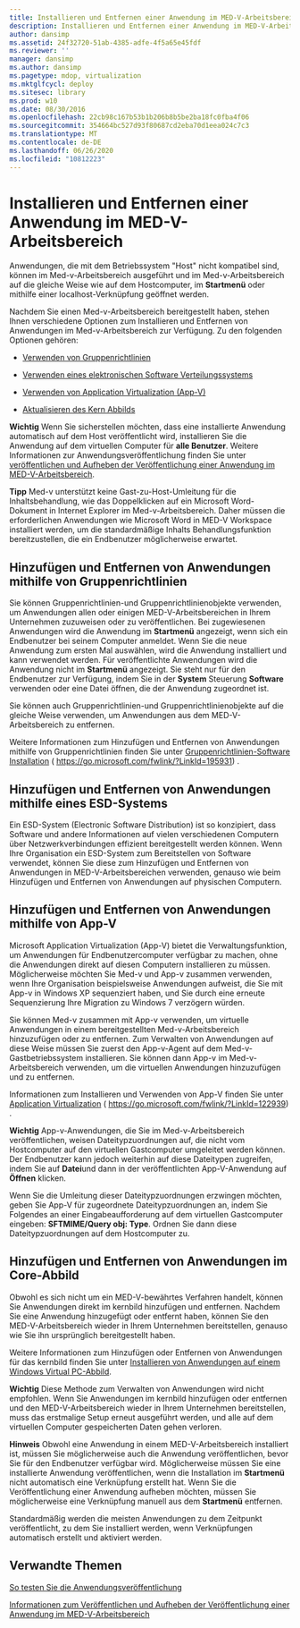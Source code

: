 ```yaml
---
title: Installieren und Entfernen einer Anwendung im MED-V-Arbeitsbereich
description: Installieren und Entfernen einer Anwendung im MED-V-Arbeitsbereich
author: dansimp
ms.assetid: 24f32720-51ab-4385-adfe-4f5a65e45fdf
ms.reviewer: ''
manager: dansimp
ms.author: dansimp
ms.pagetype: mdop, virtualization
ms.mktglfcycl: deploy
ms.sitesec: library
ms.prod: w10
ms.date: 08/30/2016
ms.openlocfilehash: 22cb98c167b53b1b206b8b5be2ba18fc0fba4f06
ms.sourcegitcommit: 354664bc527d93f80687cd2eba70d1eea024c7c3
ms.translationtype: MT
ms.contentlocale: de-DE
ms.lasthandoff: 06/26/2020
ms.locfileid: "10812223"
---
```

# Installieren und Entfernen einer Anwendung im MED-V-Arbeitsbereich


Anwendungen, die mit dem Betriebssystem "Host" nicht kompatibel sind, können im Med-v-Arbeitsbereich ausgeführt und im Med-v-Arbeitsbereich auf die gleiche Weise wie auf dem Hostcomputer, im **Startmenü** oder mithilfe einer localhost-Verknüpfung geöffnet werden.

Nachdem Sie einen Med-v-Arbeitsbereich bereitgestellt haben, stehen Ihnen verschiedene Optionen zum Installieren und Entfernen von Anwendungen im Med-v-Arbeitsbereich zur Verfügung. Zu den folgenden Optionen gehören:

-   [Verwenden von Gruppenrichtlinien](#bkmk-grouppolicy)

-   [Verwenden eines elektronischen Software Verteilungssystems](#bkmk-esd)

-   [Verwenden von Application Virtualization (App-V)](#bkmk-appv)

-   [Aktualisieren des Kern Abbilds](#bkmk-coreimage)

**Wichtig**  Wenn Sie sicherstellen möchten, dass eine installierte Anwendung automatisch auf dem Host veröffentlicht wird, installieren Sie die Anwendung auf dem virtuellen Computer für **alle Benutzer**. Weitere Informationen zur Anwendungsveröffentlichung finden Sie unter [veröffentlichen und Aufheben der Veröffentlichung einer Anwendung im MED-V-Arbeitsbereich](how-to-publish-and-unpublish-an-application-on-the-med-v-workspace.md).

 

**Tipp**  Med-v unterstützt keine Gast-zu-Host-Umleitung für die Inhaltsbehandlung, wie das Doppelklicken auf ein Microsoft Word-Dokument in Internet Explorer im Med-v-Arbeitsbereich. Daher müssen die erforderlichen Anwendungen wie Microsoft Word in MED-V Workspace installiert werden, um die standardmäßige Inhalts Behandlungsfunktion bereitzustellen, die ein Endbenutzer möglicherweise erwartet.

 

## <a href="" id="bkmk-grouppolicy"></a> Hinzufügen und Entfernen von Anwendungen mithilfe von Gruppenrichtlinien


Sie können Gruppenrichtlinien-und Gruppenrichtlinienobjekte verwenden, um Anwendungen allen oder einigen MED-V-Arbeitsbereichen in Ihrem Unternehmen zuzuweisen oder zu veröffentlichen. Bei zugewiesenen Anwendungen wird die Anwendung im **Startmenü** angezeigt, wenn sich ein Endbenutzer bei seinem Computer anmeldet. Wenn Sie die neue Anwendung zum ersten Mal auswählen, wird die Anwendung installiert und kann verwendet werden. Für veröffentlichte Anwendungen wird die Anwendung nicht im **Startmenü** angezeigt. Sie steht nur für den Endbenutzer zur Verfügung, indem Sie in der **System** Steuerung **Software** verwenden oder eine Datei öffnen, die der Anwendung zugeordnet ist.

Sie können auch Gruppenrichtlinien-und Gruppenrichtlinienobjekte auf die gleiche Weise verwenden, um Anwendungen aus dem MED-V-Arbeitsbereich zu entfernen.

Weitere Informationen zum Hinzufügen und Entfernen von Anwendungen mithilfe von Gruppenrichtlinien finden Sie unter [Gruppenrichtlinien-Software Installation](https://go.microsoft.com/fwlink/?LinkId=195931) ( https://go.microsoft.com/fwlink/?LinkId=195931) .

## <a href="" id="bkmk-esd"></a> Hinzufügen und Entfernen von Anwendungen mithilfe eines ESD-Systems


Ein ESD-System (Electronic Software Distribution) ist so konzipiert, dass Software und andere Informationen auf vielen verschiedenen Computern über Netzwerkverbindungen effizient bereitgestellt werden können. Wenn Ihre Organisation ein ESD-System zum Bereitstellen von Software verwendet, können Sie diese zum Hinzufügen und Entfernen von Anwendungen in MED-V-Arbeitsbereichen verwenden, genauso wie beim Hinzufügen und Entfernen von Anwendungen auf physischen Computern.

## <a href="" id="bkmk-appv"></a> Hinzufügen und Entfernen von Anwendungen mithilfe von App-V


Microsoft Application Virtualization (App-V) bietet die Verwaltungsfunktion, um Anwendungen für Endbenutzercomputer verfügbar zu machen, ohne die Anwendungen direkt auf diesen Computern installieren zu müssen. Möglicherweise möchten Sie Med-v und App-v zusammen verwenden, wenn Ihre Organisation beispielsweise Anwendungen aufweist, die Sie mit App-v in Windows XP sequenziert haben, und Sie durch eine erneute Sequenzierung Ihre Migration zu Windows 7 verzögern würden.

Sie können Med-v zusammen mit App-v verwenden, um virtuelle Anwendungen in einem bereitgestellten Med-v-Arbeitsbereich hinzuzufügen oder zu entfernen. Zum Verwalten von Anwendungen auf diese Weise müssen Sie zuerst den App-v-Agent auf dem Med-v-Gastbetriebssystem installieren. Sie können dann App-v im Med-v-Arbeitsbereich verwenden, um die virtuellen Anwendungen hinzuzufügen und zu entfernen.

Informationen zum Installieren und Verwenden von App-V finden Sie unter [Application Virtualization](https://go.microsoft.com/fwlink/?LinkId=122939) ( https://go.microsoft.com/fwlink/?LinkId=122939) .

**Wichtig**  App-v-Anwendungen, die Sie im Med-v-Arbeitsbereich veröffentlichen, weisen Dateitypzuordnungen auf, die nicht vom Hostcomputer auf den virtuellen Gastcomputer umgeleitet werden können. Der Endbenutzer kann jedoch weiterhin auf diese Dateitypen zugreifen, indem Sie auf **Datei**und dann in der veröffentlichten App-V-Anwendung auf **Öffnen** klicken.

Wenn Sie die Umleitung dieser Dateitypzuordnungen erzwingen möchten, geben Sie App-V für zugeordnete Dateitypzuordnungen an, indem Sie Folgendes an einer Eingabeaufforderung auf dem virtuellen Gastcomputer eingeben: **SFTMIME/Query obj: Type**. Ordnen Sie dann diese Dateitypzuordnungen auf dem Hostcomputer zu.

 

## <a href="" id="bkmk-coreimage"></a> Hinzufügen und Entfernen von Anwendungen im Core-Abbild


Obwohl es sich nicht um ein MED-V-bewährtes Verfahren handelt, können Sie Anwendungen direkt im kernbild hinzufügen und entfernen. Nachdem Sie eine Anwendung hinzugefügt oder entfernt haben, können Sie den MED-V-Arbeitsbereich wieder in Ihrem Unternehmen bereitstellen, genauso wie Sie ihn ursprünglich bereitgestellt haben.

Weitere Informationen zum Hinzufügen oder Entfernen von Anwendungen für das kernbild finden Sie unter [Installieren von Anwendungen auf einem Windows Virtual PC-Abbild](installing-applications-on-a-windows-virtual-pc-image.md).

**Wichtig**  Diese Methode zum Verwalten von Anwendungen wird nicht empfohlen. Wenn Sie Anwendungen im kernbild hinzufügen oder entfernen und den MED-V-Arbeitsbereich wieder in Ihrem Unternehmen bereitstellen, muss das erstmalige Setup erneut ausgeführt werden, und alle auf dem virtuellen Computer gespeicherten Daten gehen verloren.

 

**Hinweis**  Obwohl eine Anwendung in einem MED-V-Arbeitsbereich installiert ist, müssen Sie möglicherweise auch die Anwendung veröffentlichen, bevor Sie für den Endbenutzer verfügbar wird. Möglicherweise müssen Sie eine installierte Anwendung veröffentlichen, wenn die Installation im **Startmenü** nicht automatisch eine Verknüpfung erstellt hat. Wenn Sie die Veröffentlichung einer Anwendung aufheben möchten, müssen Sie möglicherweise eine Verknüpfung manuell aus dem **Startmenü** entfernen.

Standardmäßig werden die meisten Anwendungen zu dem Zeitpunkt veröffentlicht, zu dem Sie installiert werden, wenn Verknüpfungen automatisch erstellt und aktiviert werden.

 

## Verwandte Themen


[So testen Sie die Anwendungsveröffentlichung](how-to-test-application-publishing.md)

[Informationen zum Veröffentlichen und Aufheben der Veröffentlichung einer Anwendung im MED-V-Arbeitsbereich](how-to-publish-and-unpublish-an-application-on-the-med-v-workspace.md)

 

 





